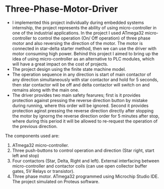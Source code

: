 # Three-Phase-Motor-Driver

- I implemented this project individually during embedded systems internship, the project represents the ability of using micro-controller in one of the industrial applications. In the project I used ATmega32 micro-controller to control the operation (On/ Off operation) of three phase motor and also reversing the direction of the motor. The motor is connected in star-delta starter method, then we can use the driver with motor consuming high power. Behind this project I aimed to bring up the idea of using micro-controller as an alternative to PLC modules, which will have a great impact on the cost of projects.
- The project design using the finite state machine model.
- The operation sequence in any direction is start of main contactor of any direction simultaneously with star contactor and hold for 5 seconds, then star contactor will be off and delta contactor will switch on and remains along with the main one. 
- The driver provides two main safety fearures; first is it provides protection against pressing the reverse direction button by mistake during running, where this order will be ignored. Second it provides protection aginst pressing the reverse direction directly after stopping the motor by ignorng the reverse direction order for 5 minutes after stop, where during this period it will be allowed to re-request the operation of the previous direction.

The components used are:

1. ATmega32 micro-controller.
2. Three push-buttons to control operation and direction (Star right, start left and stop)
3. Four contactors (Star, Delta, Right and left).
External interfacing between micro-controller and contactor coils (can use open collector buffer gates, 5V Relays or transistor).
4. Three phase motor.
ATmega32 programmed using Microchip Studio IDE. The project simulated on Proteus software.

